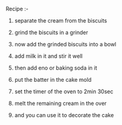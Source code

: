 Recipe :-

1. separate the cream from the biscuits

2. grind the biscuits in a grinder

3. now add the grinded biscuits into a bowl 

4. add milk in it and stir it well

5. then add eno or baking soda in it 

6. put the batter in the cake mold

7. set the timer of the oven to 2min 30sec

8. melt the remaining cream in the over

9. and you can use it to decorate the cake 
